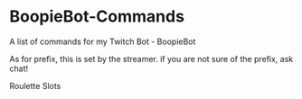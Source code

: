 # BoopieBot-Commands
A list of commands for my Twitch Bot - BoopieBot

As for prefix, this is set by the streamer. if you are not sure of the prefix, ask chat!

Roulette <boopies to be gambled>
Slots <boopies to be gambled>
